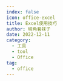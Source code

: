 ```yaml
---
index: false
icon: office-excel
title: Excel使用技巧
author: 犄角套袜子
date: 2022-12-11
category:
  - 工具
  - tool
  - Office
tag:
  - office
---
```

